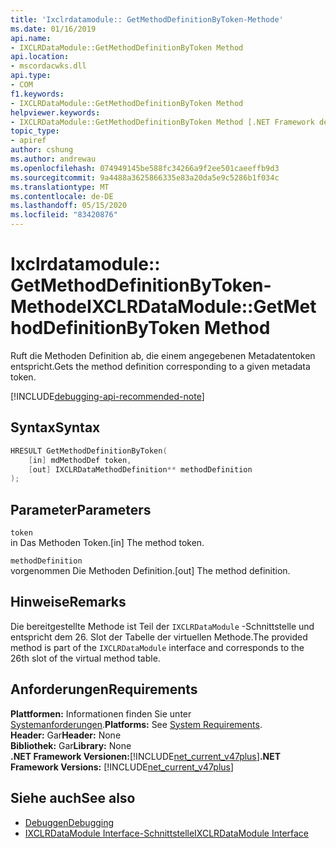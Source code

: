 ```yaml
---
title: 'Ixclrdatamodule:: GetMethodDefinitionByToken-Methode'
ms.date: 01/16/2019
api.name:
- IXCLRDataModule::GetMethodDefinitionByToken Method
api.location:
- mscordacwks.dll
api.type:
- COM
f1.keywords:
- IXCLRDataModule::GetMethodDefinitionByToken Method
helpviewer.keywords:
- IXCLRDataModule::GetMethodDefinitionByToken Method [.NET Framework debugging]
topic_type:
- apiref
author: cshung
ms.author: andrewau
ms.openlocfilehash: 074949145be588fc34266a9f2ee501caeeffb9d3
ms.sourcegitcommit: 9a4488a3625866335e83a20da5e9c5286b1f034c
ms.translationtype: MT
ms.contentlocale: de-DE
ms.lasthandoff: 05/15/2020
ms.locfileid: "83420876"
---
```

# <a name="ixclrdatamodulegetmethoddefinitionbytoken-method"></a><span data-ttu-id="65763-102">Ixclrdatamodule:: GetMethodDefinitionByToken-Methode</span><span class="sxs-lookup"><span data-stu-id="65763-102">IXCLRDataModule::GetMethodDefinitionByToken Method</span></span>

<span data-ttu-id="65763-103">Ruft die Methoden Definition ab, die einem angegebenen Metadatentoken entspricht.</span><span class="sxs-lookup"><span data-stu-id="65763-103">Gets the method definition corresponding to a given metadata token.</span></span>

[!INCLUDE[debugging-api-recommended-note](../../../../includes/debugging-api-recommended-note.md)]

## <a name="syntax"></a><span data-ttu-id="65763-104">Syntax</span><span class="sxs-lookup"><span data-stu-id="65763-104">Syntax</span></span>

```cpp
HRESULT GetMethodDefinitionByToken(
    [in] mdMethodDef token,
    [out] IXCLRDataMethodDefinition** methodDefinition
);
```

## <a name="parameters"></a><span data-ttu-id="65763-105">Parameter</span><span class="sxs-lookup"><span data-stu-id="65763-105">Parameters</span></span>

`token`\
<span data-ttu-id="65763-106">in Das Methoden Token.</span><span class="sxs-lookup"><span data-stu-id="65763-106">[in] The method token.</span></span>

`methodDefinition`\
<span data-ttu-id="65763-107">vorgenommen Die Methoden Definition.</span><span class="sxs-lookup"><span data-stu-id="65763-107">[out] The method definition.</span></span>

## <a name="remarks"></a><span data-ttu-id="65763-108">Hinweise</span><span class="sxs-lookup"><span data-stu-id="65763-108">Remarks</span></span>

<span data-ttu-id="65763-109">Die bereitgestellte Methode ist Teil der `IXCLRDataModule` -Schnittstelle und entspricht dem 26. Slot der Tabelle der virtuellen Methode.</span><span class="sxs-lookup"><span data-stu-id="65763-109">The provided method is part of the `IXCLRDataModule` interface and corresponds to the 26th slot of the virtual method table.</span></span>

## <a name="requirements"></a><span data-ttu-id="65763-110">Anforderungen</span><span class="sxs-lookup"><span data-stu-id="65763-110">Requirements</span></span>

<span data-ttu-id="65763-111">**Plattformen:** Informationen finden Sie unter [Systemanforderungen](../../get-started/system-requirements.md).</span><span class="sxs-lookup"><span data-stu-id="65763-111">**Platforms:** See [System Requirements](../../get-started/system-requirements.md).</span></span>  
<span data-ttu-id="65763-112">**Header:** Gar</span><span class="sxs-lookup"><span data-stu-id="65763-112">**Header:** None</span></span>  
<span data-ttu-id="65763-113">**Bibliothek:** Gar</span><span class="sxs-lookup"><span data-stu-id="65763-113">**Library:** None</span></span>  
<span data-ttu-id="65763-114">**.NET Framework Versionen:**[!INCLUDE[net_current_v47plus](../../../../includes/net-current-v47plus.md)]</span><span class="sxs-lookup"><span data-stu-id="65763-114">**.NET Framework Versions:** [!INCLUDE[net_current_v47plus](../../../../includes/net-current-v47plus.md)]</span></span>  

## <a name="see-also"></a><span data-ttu-id="65763-115">Siehe auch</span><span class="sxs-lookup"><span data-stu-id="65763-115">See also</span></span>

- [<span data-ttu-id="65763-116">Debuggen</span><span class="sxs-lookup"><span data-stu-id="65763-116">Debugging</span></span>](index.md)
- [<span data-ttu-id="65763-117">IXCLRDataModule Interface-Schnittstelle</span><span class="sxs-lookup"><span data-stu-id="65763-117">IXCLRDataModule Interface</span></span>](ixclrdatamodule-interface.md)
